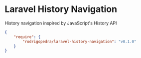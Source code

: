 # Laravel History Navigation

History navigation inspired by JavaScript's History API

```JSON
{
    "require": {
        "rodrigopedra/laravel-history-navigation": "v0.1.0"
    }
}
```
